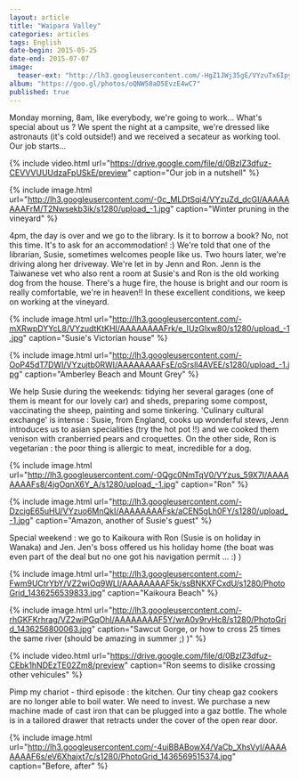 ```yaml
---
layout: article
title: "Waipara Valley"
categories: articles
tags: English
date-begin: 2015-05-25
date-end: 2015-07-07
image: 
  teaser-ext: "http://lh3.googleusercontent.com/-HgZ1JWj35gE/VYzuTx6IpyI/AAAAAAAAFqs/IL4Bjsk76cw/s1280/upload_-1.jpg"
album: "https://goo.gl/photos/oQNW58aD5EvzE4wC7"
published: true
---
```


Monday morning, 8am, like everybody, we're going to work... What's special about us ? We spent the night at a campsite, we're dressed like astronauts (it's cold outside!) and we received a secateur as working tool. Our job starts...

{% include video.html url="https://drive.google.com/file/d/0BzIZ3dfuz-CEVVVUUUdzaFpUSkE/preview" caption="Our job in a nutshell" %}


{% include image.html url="http://lh3.googleusercontent.com/-0c_MLDtSqi4/VYzuZd_dcGI/AAAAAAAAFrM/T2Nwsekb3ik/s1280/upload_-1.jpg" caption="Winter pruning in the vineyard" %}



4pm, the day is over and we go to the library. Is it to borrow a book? No, not this time. It's to ask for an accommodation! :) We're told that one of the librarian, Susie, sometimes welcomes people like us. Two hours later, we're driving along her driveway. We're let in by Jenn and Ron. Jenn is the Taiwanese vet who also rent a room at Susie's and Ron is the old working dog from the house. There's a huge fire, the house is bright and our room is really comfortable, we're in heaven!! In these excellent conditions, we keep on working at the vineyard.

{% include image.html url="http://lh3.googleusercontent.com/-mXRwpDYYcL8/VYzudtKtKHI/AAAAAAAAFrk/e_IUzGlxw80/s1280/upload_-1.jpg" caption="Susie's Victorian house" %}


{% include image.html url="http://lh3.googleusercontent.com/-OoP45dT7DWI/VYzujtb0RWI/AAAAAAAAFsE/oSrsll4AVEE/s1280/upload_-1.jpg" caption="Amberley Beach and Mount Grey" %}


We help Susie during the weekends: tidying her several garages (one of them is meant for our lovely car) and sheds, preparing some compost, vaccinating the sheep, painting and some tinkering.  'Culinary cultural exchange' is intense : Susie, from England, cooks up wonderful stews, Jenn introduces us to asian specialities (try the hot pot !!) and we cooked them venison with cranberried pears and croquettes. On the other side, Ron is vegetarian : the poor thing is allergic to meat, incredible for a dog.

{% include image.html url="http://lh3.googleusercontent.com/-0Qgc0NmTqV0/VYzus_59X7I/AAAAAAAAFs8/4jgOqnX6Y_A/s1280/upload_-1.jpg" caption="Ron" %}

{% include image.html url="http://lh3.googleusercontent.com/-DzcigE65uHU/VYzuo6MnQkI/AAAAAAAAFsk/aCEN5gLh0FY/s1280/upload_-1.jpg" caption="Amazon, another of Susie's guest" %}

Special weekend : we go to Kaikoura with Ron (Susie is on holiday in Wanaka) and Jen. Jen's boss offered us his holiday home (the boat was even part of the deal but no one got his navigation permit ... :) )

{% include image.html url="http://lh3.googleusercontent.com/-Fwm9UCtrYbY/VZ2wiOq9WLI/AAAAAAAAF5k/ssBNKXFCxdU/s1280/PhotoGrid_1436256539833.jpg" caption="Kaikoura Beach" %}

{% include image.html url="http://lh3.googleusercontent.com/-rhGKFKrhrag/VZ2wiPGqOhI/AAAAAAAAF5Y/wrA0y9rvHc8/s1280/PhotoGrid_1436256800063.jpg" caption="Sawcut Gorge, or how to cross 25 times the same river (should be amazing in summer ;) )" %}

{% include video.html url="https://drive.google.com/file/d/0BzIZ3dfuz-CEbk1hNDEzTE02Zm8/preview" caption="Ron seems to dislike crossing other vehicules" %}

Pimp my chariot - third episode : the kitchen. Our tiny cheap gaz cookers are no longer able to boil water. We need to invest. We purchase a new machine made of cast iron that can be plugged into a gaz bottle. The whole is in a tailored drawer that retracts under the cover of the open rear door.

{% include image.html url="http://lh3.googleusercontent.com/-4uiBBABowX4/VaCb_XhsVyI/AAAAAAAAF6s/eV6Xhajxt7c/s1280/PhotoGrid_1436569515374.jpg" caption="Before, after" %}